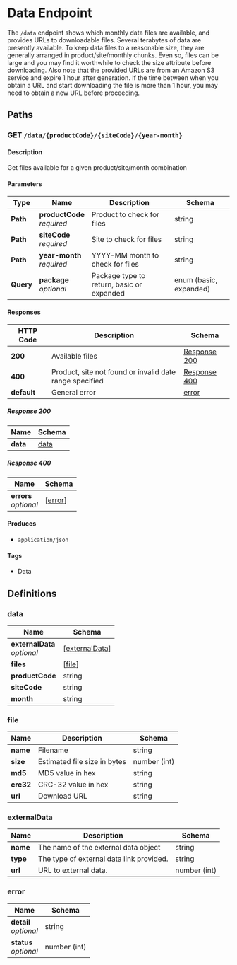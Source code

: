 # Data Endpoint

The `/data` endpoint shows which monthly data files are available, and provides 
URLs to downloadable files. Several terabytes of data are presently available. 
To keep data files to a reasonable size, they are generally arranged in 
product/site/monthly chunks. Even so, files can be large and you may find it 
worthwhile to check the size attribute before downloading. Also note that the 
provided URLs are from an Amazon S3 service and expire 1 hour after 
generation. If the time between when you obtain a URL and start downloading the 
file is more than 1 hour, you may need to obtain a new URL before proceeding.  


<a name="paths"></a>
## **Paths**

<a name="get_data-availability"></a>
### GET `/data/{productCode}/{siteCode}/{year-month}`

#### **Description**
Get files available for a given product/site/month combination


#### **Parameters**

|Type|Name|Description|Schema|
|---|---|---|---|
|**Path**|**productCode**  <br>*required*|Product to check for files|string|
|**Path**|**siteCode**  <br>*required*|Site to check for files|string|
|**Path**|**year-month**  <br>*required*|YYYY-MM month to check for files|string|
|**Query**|**package**  <br>*optional*|Package type to return, basic or expanded|enum (basic, expanded)|


#### **Responses**

|HTTP Code|Description|Schema|
|---|---|---|
|**200**|Available files|[Response 200](#get_data_availability_resposne_200)|
|**400**|Product, site not found or invalid date range specified|[Response 400](#get_data_availability_resposne_400)|
|**default**|General error|[error](#error)|

<h5 id="get_data_availability_resposne_200">Response 200</h5>

|Name|Schema|
|---|---|
|**data**|[data](#data-productcode-sitecode-year-month-get-data)|


<h5 id="get_data_availability_resposne_400">Response 400</h5>

|Name|Schema|
|---|---|
|**errors**  <br>*optional*|[[error](#error)]|


#### **Produces**

* `application/json`


#### **Tags**

* Data


<a name="definitions"></a>
## **Definitions**

<a name="data-productcode-sitecode-year-month-get-data"></a>
### **data**

|Name|Schema|
|---|---|
|**externalData**  <br>*optional*|[[externalData](#externaldata)]|
|**files**|[[file](#file)]|
|**productCode**|string|
|**siteCode**|string|
|**month**|string|

<a name="file"></a>
### **file**

|Name|Description|Schema|
|---|---|---|
|**name**|Filename|string|
|**size**|Estimated file size in bytes|number (int)|
|**md5**|MD5 value in hex|string|
|**crc32**|CRC-32 value in hex|string|
|**url**|Download URL|string|


<a name="externalData"></a>
### **externalData**

|Name|Description|Schema|
|---|---|---|
|**name**|The name of the external data object|string|
|**type**|The type of external data link provided.|string|
|**url**|URL to external data.|number (int)|

<a name="error"></a>
### **error**

|Name|Schema|
|---|---|
|**detail**  <br>*optional*|string|
|**status**  <br>*optional*|number (int)|


<br />
